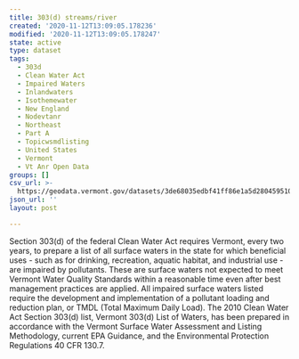 ```yaml
---
title: 303(d) streams/river
created: '2020-11-12T13:09:05.178236'
modified: '2020-11-12T13:09:05.178247'
state: active
type: dataset
tags:
  - 303d
  - Clean Water Act
  - Impaired Waters
  - Inlandwaters
  - Isothemewater
  - New England
  - Nodevtanr
  - Northeast
  - Part A
  - Topicwsmdlisting
  - United States
  - Vermont
  - Vt Anr Open Data
groups: []
csv_url: >-
  https://geodata.vermont.gov/datasets/3de68035edbf41ff86e1a5d280459510_178.csv?outSR=%7B%22latestWkid%22%3A32145%2C%22wkid%22%3A32145%7D
json_url: ''
layout: post

---
```

<div style='text-align:Left;'><div><p><span>Section 303(d) of the federal Clean Water Act requires Vermont, every two years, to prepare a list of all surface waters in the state for which beneficial uses - such as for drinking, recreation, aquatic habitat, and industrial use - are impaired by pollutants. These are surface waters not expected to meet Vermont Water Quality Standards within a reasonable time even after best management practices are applied. All impaired surface waters listed require the development and implementation of a pollutant loading and reduction plan, or TMDL (Total Maximum Daily Load). The 2010 Clean Water Act Section 303(d) list, Vermont 303(d) List of Waters, has been prepared in accordance with the Vermont Surface Water Assessment and Listing Methodology, current EPA Guidance, and the Environmental Protection Regulations 40 CFR 130.7. </span></p></div></div>
